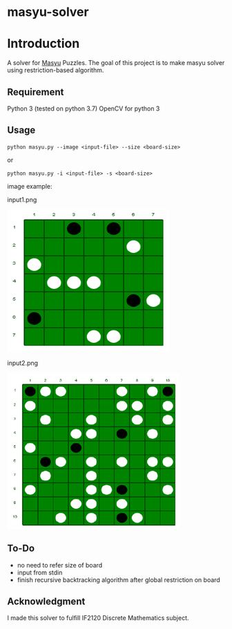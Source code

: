 # masyu-solver
# Introduction
A solver for [Masyu](http://www.nikoli.co.jp/en/puzzles/masyu.html) Puzzles. The goal of this project is to make masyu solver using restriction-based algorithm.

## Requirement
Python 3 (tested on python 3.7)
OpenCV for python 3

## Usage
```
python masyu.py --image <input-file> --size <board-size>
```
or
```
python masyu.py -i <input-file> -s <board-size>
```

image example:

input1.png

<img src="input1.png">

input2.png

<img src="input2.png">


## To-Do
- no need to refer size of board
- input from stdin
- finish recursive backtracking algorithm after global restriction on board

## Acknowledgment
I made this solver to fulfill IF2120 Discrete Mathematics subject.
